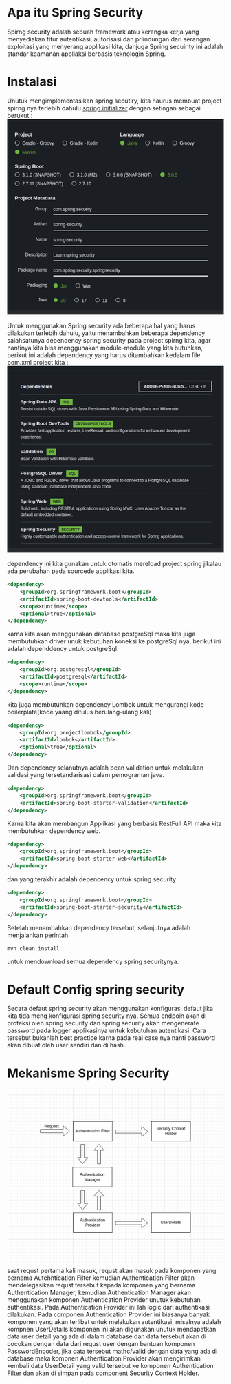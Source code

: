 # Apa itu Spring Security
Spirng security adalah sebuah framework atau kerangka kerja yang menyediakan fitur autentikasi, autorisasi dan prlindungan dari serangan exploitasi yang menyerang applikasi kita, danjuga Spring secuirity ini adalah standar keamanan appliaksi berbasis teknologin Spring.

# Instalasi
Unutuk mengimplementasikan spring secutiry, kita haurus membuat project spirng nya terlebih dahulu [spring initializer](https://start.spring.io/) dengan setingan sebagai berukut :
![initialize](https://github.com/alliano/spring-security-V6.2/blob/master/src/main/resources/imgs/inisialize.jpg)

Untuk menggunakan Spring security ada beberapa hal yang harus dilakukan terlebih dahulu, yaitu menambahkan beberapa dependency salahsatunya dependency spring security pada project spirng kita, agar nantinya kita bisa menggunakan module-module yang kita butuhkan, berikut ini adalah dependency yang harus ditambahkan kedalam file pom.xml project kita :
![dependencies](https://github.com/alliano/spring-security-V6.2/blob/master/src/main/resources/imgs/dependencies.jpg)

dependency ini kita gunakan untuk otomatis mereload project spring jikalau ada perubahan pada sourcede applikasi kita.
``` xml
<dependency>
	<groupId>org.springframework.boot</groupId>
	<artifactId>spring-boot-devtools</artifactId>
	<scope>runtime</scope>
	<optional>true</optional>
</dependency>
```
karna kita akan menggunakan database postgreSql maka kita juga membutuhkan driver unuk kebutuhan koneksi ke postgreSql nya, berikut ini adalah dependdency untuk postgreSql.
``` xml
<dependency>
	<groupId>org.postgresql</groupId>
	<artifactId>postgresql</artifactId>
	<scope>runtime</scope>
</dependency>
```
kita juga membutuhkan dependency Lombok untuk mengurangi kode boilerplate(kode yaang ditulus berulang-ulang kali)
``` xml
<dependency>
	<groupId>org.projectlombok</groupId>
	<artifactId>lombok</artifactId>
	<optional>true</optional>
</dependency>
```
Dan dependency selanutnya adalah bean validation untuk melakukan validasi yang tersetandarisasi dalam pemograman java.
``` xml
<dependency>
	<groupId>org.springframework.boot</groupId>
	<artifactId>spring-boot-starter-validation</artifactId>
</dependency>
```
Karna kita akan membangun Applikasi yang berbasis RestFull API maka kita membutuhkan dependency web.
``` xml
<dependency>
	<groupId>org.springframework.boot</groupId>
	<artifactId>spring-boot-starter-web</artifactId>
</dependency>
```
dan yang terakhir adalah depencency untuk spring security 
``` xml
<dependency>
	<groupId>org.springframework.boot</groupId>
	<artifactId>spring-boot-starter-security</artifactId>
</dependency>
```
Setelah menambahkan dependency tersebut, selanjutnya adalah menjalankan perintah
``` bash
mvn clean install
```
untuk mendownload semua dependency spring securitynya.

# Default Config spring security
Secara defaut spring security akan menggunakan konfigurasi defaut jika kita tida meng konfigurasi spring security nya. Semua endpoin akan di proteksi oleh spring security dan spring security akan mengenerate password pada logger applikasinya untuk kebutuhan autentikasi.
Cara tersebut bukanlah best practice karna pada real case nya nanti password akan dibuat oleh user sendiri dan di hash.

# Mekanisme Spring Security
![mekanisme spring](https://github.com/alliano/spring-security-V6.2/blob/master/src/main/resources/imgs/diagramSecurity.jpg)   
saat requst pertama kali masuk, requst akan masuk pada komponen yang bernama Autehntication Filter kemudian Authentication Filter akan mendelegasikan requst tersebut kepada komponen yang bernama Authentication Manager, kemudian Authentication Manager akan menggunakan komponen Authentication Provider unutuk kebutuhan authentikasi. Pada Authentication Provider ini lah logic dari authentikasi dilakukan. Pada componen Authentication Provider ini biasanya banyak komponen yang akan terlibat untuk melakukan autentikasi, misalnya adalah kompnen UserDetails komponen ini akan digunakan unutuk mendapatkan data user detail yang ada di dalam database dan data tersebut akan di cocokan  dengan data dari requst user dengan bantuan komponen PasswordEncoder, jika data tersebut mathc/valid dengan data yang ada di database maka kompnen Authentication Provider akan mengirimkan kembali data UserDetail yang valid tersebut ke komponen Authentication Filter dan akan di simpan pada component Security Context Holder.